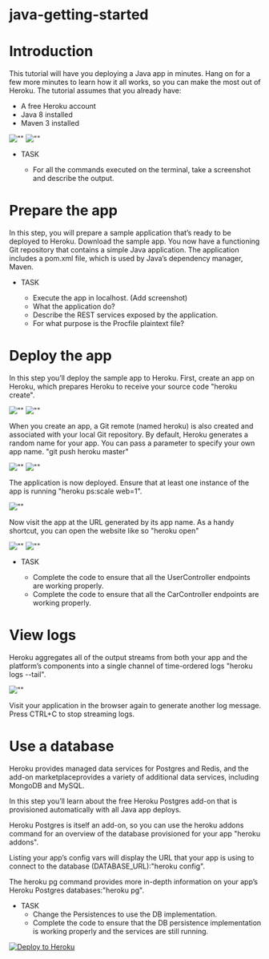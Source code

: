 # java-getting-started

# Introduction
This tutorial will have you deploying a Java app in minutes. Hang on for a few more minutes to learn how it all works, so you can make the most out of Heroku. The tutorial assumes that you already have:
- A free Heroku account
- Java 8 installed
- Maven 3 installed

![""](img/javaVersion.png)
![""](img/mvnVersion.png)


- TASK

	- For all the commands executed on the terminal, take a screenshot and describe the output.

# Prepare the app
In this step, you will prepare a sample application that’s ready to be deployed to Heroku. Download the sample app. You now have a functioning Git repository that contains a simple Java application. The application includes a pom.xml file, which is used by Java’s dependency manager, Maven.

- TASK

	- Execute the app in localhost. (Add screenshot)
	- What the application do?
	- Describe the REST services exposed by the application.
	- For what purpose is the Procfile plaintext file? 

# Deploy the app
In this step you’ll deploy the sample app to Heroku. First, create an app on Heroku, which prepares Heroku to receive your source code "heroku create".

![""](img/1herokuCreate.png)
![""](img/1.1herokuLocalStart.png)

When you create an app, a Git remote (named heroku) is also created and associated with your local Git repository. By default, Heroku generates a random name for your app. You can pass a parameter to specify your own app name. "git push heroku master"

![""](img/2pushHerokuMaster.png)
![""](img/3pushHerokuMaster.png)

The application is now deployed. Ensure that at least one instance of the app is running "heroku ps:scale web=1".

![""](img/4herokuScale.png)

Now visit the app at the URL generated by its app name. As a handy shortcut, you can open the website like so "heroku open"

![""](img/5herokuOpen.png)
![""](img/5.1herokuOpen.png)

- TASK

	- Complete the code to ensure that all the UserController endpoints are working properly.
	- Complete the code to ensure that all the CarController endpoints are working properly.

# View logs
Heroku aggregates all of the output streams from both your app and the platform’s components into a single channel of time-ordered logs "heroku logs --tail".

![""](img/6herokuLogs.png)

Visit your application in the browser again to generate another log message.
Press CTRL+C to stop streaming logs.

# Use a database

Heroku provides managed data services for Postgres and Redis, and the add-on marketplaceprovides a variety of additional data services, including MongoDB and MySQL.

In this step you’ll learn about the free Heroku Postgres add-on that is provisioned automatically with all Java app deploys.

Heroku Postgres is itself an add-on, so you can use the heroku addons command for an overview of the database provisioned for your app "heroku addons".

Listing your app’s config vars will display the URL that your app is using to connect to the database (DATABASE_URL):"heroku config".

The heroku pg command provides more in-depth information on your app’s Heroku Postgres databases:"heroku pg".

- TASK
	- Change the Persistences to use the DB implementation.
	- Complete the code to ensure that the DB persistence implementation is working properly and the services are still running.





[![Deploy to Heroku](https://www.herokucdn.com/deploy/button.png)](https://heroku.com/deploy)

